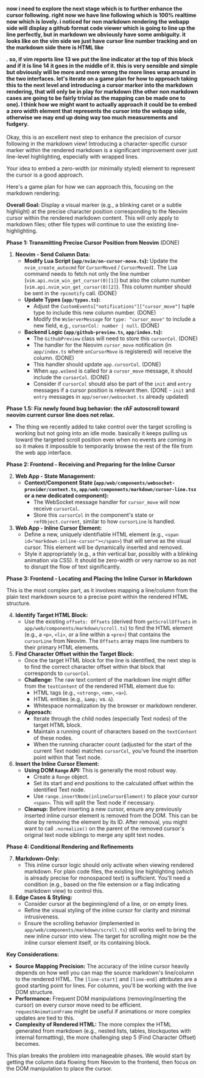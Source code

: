 #### now i need to explore the next stage which is to further enhance the cursor following. right now we have line following which is 100% realtime now which is lovely. i noticed for non markdown rendering the webapp side will display a github format code viewer which is going to line up the line perfectly, but in markdown we obviously have some ambiguity. it looks like on the vim side we just have cursor line number tracking and on the markdown side there is HTML like <p line-start="13" line-end="14">. so, if vim reports line 13 we put the line indicator at the top of this block and if it is line 14 it goes in the middle of it. this is very sensible and simple but obviously will be more and more wrong the more lines wrap around in the two interfaces. let's iterate on a game plan for how to approach taking this to the next level and introducing a cursor marker into the markdown rendering, that will only be in play for markdown (the other non markdown cases are going to be fairly trivial as the mapping can be made one to one). I think how we might want to actually approach it could be to embed a zero width element that represents the cursor into the webapp side, otherwise we may end up doing way too much measurements and fudgery.  

Okay, this is an excellent next step to enhance the precision of cursor following in the markdown view! Introducing a character-specific cursor marker within the rendered markdown is a significant improvement over just line-level highlighting, especially with wrapped lines.

Your idea to embed a zero-width (or minimally styled) element to represent the cursor is a good approach.

Here's a game plan for how we can approach this, focusing on the markdown rendering:

**Overall Goal:**
Display a visual marker (e.g., a blinking caret or a subtle highlight) at the precise character position corresponding to the Neovim cursor within the rendered markdown content. This will only apply to markdown files; other file types will continue to use the existing line-highlighting.

**Phase 1: Transmitting Precise Cursor Position from Neovim** (DONE)

1.  **Neovim - Send Column Data:**
    *   **Modify Lua Script (`app/nvim/on-cursor-move.ts`):** Update the `nvim_create_autocmd` for `CursorMoved` / `CursorMovedI`. The Lua command needs to fetch not only the line number (`vim.api.nvim_win_get_cursor(0)[1]`) but also the column number (`vim.api.nvim_win_get_cursor(0)[2]`). This column number should be sent in the `rpcnotify` call. (DONE)
    *   **Update Types (`app/types.ts`):**
        *   Adjust the `CustomEvents["notifications"]["cursor_move"]` tuple type to include this new column number. (DONE)
        *   Modify the `WsServerMessage` for `type: "cursor_move"` to include a new field, e.g., `cursorCol: number | null`. (DONE)
    *   **Backend Logic (`app/github-preview.ts`, `app/index.ts`):**
        *   The `GithubPreview` class will need to store this `cursorCol`. (DONE)
        *   The handler for the Neovim `cursor_move` notification (in `app/index.ts` where `onCursorMove` is registered) will receive the column. (DONE)
        *   This handler should update `app.cursorCol`. (DONE)
        *   When `app.wsSend` is called for a `cursor_move` message, it should include the `cursorCol`. (DONE)
        *   Consider if `cursorCol` should also be part of the `init` and `entry` messages if a cursor position is relevant then. (DONE - `init` and `entry` messages in `app/server/websocket.ts` already updated)

**Phase 1.5: Fix newly found bug behavior: the rAF autoscroll toward neovim current cursor line does not relax.**
- The thing we recently added to take control over the target scrolling is working but not going into an idle mode.
basically it keeps pulling us toward the targeted scroll position even when no events are coming in so it makes it
impossible to temporarily browse the rest of the file from the web app interface.

**Phase 2: Frontend - Receiving and Preparing for the Inline Cursor**

2.  **Web App - State Management:**
    *   **Context/Component State (`app/web/components/websocket-provider/context.ts`, `app/web/components/markdown/cursor-line.tsx` or a new dedicated component):**
        *   The WebSocket message handler for `cursor_move` will now receive `cursorCol`.
        *   Store this `cursorCol` in the component's state or `refObject.current`, similar to how `cursorLine` is handled.
3.  **Web App - Inline Cursor Element:**
    *   Define a new, uniquely identifiable HTML element (e.g., `<span id="markdown-inline-cursor"></span>`) that will serve as the visual cursor. This element will be dynamically inserted and removed.
    *   Style it appropriately (e.g., a thin vertical bar, possibly with a blinking animation via CSS). It should be zero-width or very narrow so as not to disrupt the flow of text significantly.

**Phase 3: Frontend - Locating and Placing the Inline Cursor in Markdown**

This is the most complex part, as it involves mapping a line/column from the plain text markdown source to a precise point within the rendered HTML structure.

4.  **Identify Target HTML Block:**
    *   Use the existing `offsets: Offsets` (derived from `getScrollOffsets` in `app/web/components/markdown/scroll.ts`) to find the HTML element (e.g., a `<p>`, `<li>`, or a line within a `<pre>`) that contains the `cursorLine` from Neovim. The `Offsets` array maps line numbers to their primary HTML elements.
5.  **Find Character Offset within the Target Block:**
    *   Once the target HTML block for the line is identified, the next step is to find the correct character offset within that block that corresponds to `cursorCol`.
    *   **Challenge:** The raw text content of the markdown line might differ from the `textContent` of the rendered HTML element due to:
        *   HTML tags (e.g., `<strong>`, `<em>`, `<a>`).
        *   HTML entities (e.g., `&amp;` vs. `&`).
        *   Whitespace normalization by the browser or markdown renderer.
    *   **Approach:**
        *   Iterate through the child nodes (especially Text nodes) of the target HTML block.
        *   Maintain a running count of characters based on the `textContent` of these nodes.
        *   When the running character count (adjusted for the start of the current Text node) matches `cursorCol`, you've found the insertion point within that Text node.
6.  **Insert the Inline Cursor Element:**
    *   **Using DOM `Range` API:** This is generally the most robust way.
        *   Create a `Range` object.
        *   Set its start and end positions to the calculated offset within the identified Text node.
        *   Use `range.insertNode(inlineCursorElement)` to place your cursor `<span>`. This will split the Text node if necessary.
    *   **Cleanup:** Before inserting a new cursor, ensure any previously inserted inline cursor element is removed from the DOM. This can be done by removing the element by its ID. After removal, you might want to call `.normalize()` on the parent of the removed cursor's original text node siblings to merge any split text nodes.

**Phase 4: Conditional Rendering and Refinements**

7.  **Markdown-Only:**
    *   This inline cursor logic should only activate when viewing rendered markdown. For plain code files, the existing line highlighting (which is already precise for monospaced text) is sufficient. You'll need a condition (e.g., based on the file extension or a flag indicating markdown view) to control this.
8.  **Edge Cases & Styling:**
    *   Consider cursor at the beginning/end of a line, or on empty lines.
    *   Refine the visual styling of the inline cursor for clarity and minimal intrusiveness.
    *   Ensure the scrolling behavior (implemented in `app/web/components/markdown/scroll.ts`) still works well to bring the new inline cursor into view. The target for scrolling might now be the inline cursor element itself, or its containing block.

**Key Considerations:**

*   **Source Mapping Precision:** The accuracy of the inline cursor heavily depends on how well you can map the source markdown's line/column to the rendered HTML. The `[line-start]` and `[line-end]` attributes are a good starting point for lines. For columns, you'll be working with the live DOM structure.
*   **Performance:** Frequent DOM manipulations (removing/inserting the cursor) on every cursor move need to be efficient. `requestAnimationFrame` might be useful if animations or more complex updates are tied to this.
*   **Complexity of Rendered HTML:** The more complex the HTML generated from markdown (e.g., nested lists, tables, blockquotes with internal formatting), the more challenging step 5 (Find Character Offset) becomes.

This plan breaks the problem into manageable phases. We would start by getting the column data flowing from Neovim to the frontend, then focus on the DOM manipulation to place the cursor.
